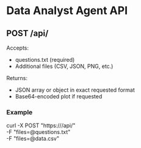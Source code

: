 # Data Analyst Agent API

## POST /api/

Accepts:
- questions.txt (required)
- Additional files (CSV, JSON, PNG, etc.)

Returns:
- JSON array or object in exact requested format
- Base64-encoded plot if requested

### Example
curl -X POST "https://<your-url>/api/" \
  -F "files=@questions.txt" \
  -F "files=@data.csv"
